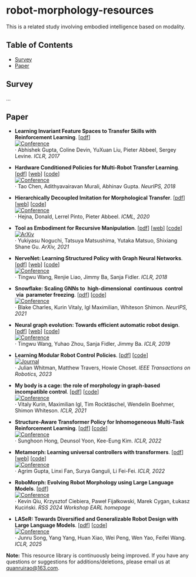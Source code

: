 # robot-morphology-resources  

This is a related study involving embodied intelligence based on modality.  

## Table of Contents  
- [Survey](#survey)  
- [Paper](#paper)  

## Survey  
...  

## Paper  
- **Learning Invariant Feature Spaces to Transfer Skills with Reinforcement Learning**. [[pdf](https://arxiv.org/pdf/1703.02949)]  
  [![Conference](https://img.shields.io/badge/Conference-ICLR-green)](https://iclr.cc/)  
  · Abhishek Gupta, Coline Devin, YuXuan Liu, Pieter Abbeel, Sergey Levine. *ICLR, 2017*  

- **Hardware Conditioned Policies for Multi-Robot Transfer Learning**. [[pdf](https://arxiv.org/pdf/1811.09864)]  [[web](https://sites.google.com/view/robot-transfer-hcp)]  [[code](https://github.com/taochenshh/hcp)]  
  [![Conference](https://img.shields.io/badge/Conference-NeurIPS-green)](https://neurips.cc/)  
  · Tao Chen, Adithyavairavan Murali, Abhinav Gupta. *NeurIPS, 2018*  

- **Hierarchically Decoupled Imitation for Morphological Transfer**. [[pdf](https://proceedings.mlr.press/v119/hejna20a/hejna20a.pdf)] [[web](https://sites.google.com/berkeley.edu/morphology-transfer)] [[code](https://github.com/jhejna/hierarchical_morphology_transfer)]  
  [![Conference](https://img.shields.io/badge/Conference-ICML-green)](https://icml.cc/)  
  · Hejna, Donald, Lerrel Pinto, Pieter Abbeel. *ICML, 2020*  

- **Tool as Embodiment for Recursive Manipulation**. [[pdf](https://arxiv.org/pdf/2112.00359)] [[web](https://sites.google.com/view/recursivemanipulation)] [[code](https://anonymous.4open.science/r/tae-412B/README.md)]  
  [![ArXiv](https://img.shields.io/badge/ArXiv-2112.00359-red)](https://arxiv.org/abs/2112.00359)  
  · Yukiyasu Noguchi, Tatsuya Matsushima, Yutaka Matsuo, Shixiang Shane Gu. *ArXiv, 2021*  

- **NerveNet: Learning Structured Policy with Graph Neural Networks**. [[pdf](https://openreview.net/pdf?id=S1sqHMZCb)] [[web](https://www.cs.toronto.edu/~tingwuwang/nervenet.html)] [[code](https://github.com/WilsonWangTHU/NerveNet)]  
  [![Conference](https://img.shields.io/badge/Conference-ICLR-green)](https://iclr.cc/)  
  · Tingwu Wang, Renjie Liao, Jimmy Ba, Sanja Fidler. *ICLR, 2018*  

- **Snowflake: Scaling GNNs to  high-dimensional  continuous  control  via  parameter freezing**. [[pdf](https://openreview.net/pdf?id=REjT_c1Eejk)] [[code](https://github.com/thecharlieblake/snowflake)]  
  [![Conference](https://img.shields.io/badge/Conference-NeurIPS-green)](https://neurips.cc/)  
  · Blake Charles, Kurin Vitaly, Igl Maximilian, Whiteson Shimon. *NeurIPS, 2021*

 - **Neural graph evolution: Towards efficient automatic robot design**. [[pdf](https://arxiv.org/pdf/1906.05370)] [[web](https://www.cs.toronto.edu/~henryzhou/NGE_website/)] [[code](https://github.com/WilsonWangTHU/neural_graph_evolution)]  
  [![Conference](https://img.shields.io/badge/Conference-ICLR-green)](https://iclr.cc/)   
  · Tingwu Wang, Yuhao Zhou, Sanja Fidler, Jimmy Ba. *ICLR, 2019*


 - **Learning Modular Robot Control Policies**. [[pdf](https://arxiv.org/pdf/2105.10049)] [[code](https://github.com/WilsonWangTHU/neural_graph_evolution)]  
  [![Journal](https://img.shields.io/badge/Journal-IEEE_Transactions_on_Robotics-blue)](https://ieeexplore.ieee.org/xpl/RecentIssue.jsp?punumber=8860)  
  · Julian Whitman, Matthew Travers, Howie Choset. *IEEE Transactions on Robotics, 2023* 

 - **My body is a cage: the role of morphology in graph-based incompatible control**. [[pdf](https://openreview.net/pdf?id=N3zUDGN5lO)] [[code](https://github.com/yobibyte/amorpheus?tab=readme-ov-file)]  
  [![Conference](https://img.shields.io/badge/Conference-ICLR-green)](https://iclr.cc/)   
  · Vitaly Kurin, Maximilian Igl, Tim Rocktäschel, Wendelin Boehmer, Shimon Whiteson. *ICLR, 2021* 

 - **Structure-Aware Transformer Policy for Inhomogeneous Multi-Task Reinforcement Learning**. [[pdf](https://openreview.net/pdf?id=fy_XRVHqly)] [[code](https://github.com/sunghoonhong/SWAT)]  
  [![Conference](https://img.shields.io/badge/Conference-ICLR-green)](https://iclr.cc/)   
  · Sunghoon Hong, Deunsol Yoon, Kee-Eung Kim. *ICLR, 2022*

 - **Metamorph: Learning universal controllers with transformers**. [[pdf](https://openreview.net/pdf/7ef00fd81bdb696532e182f6073e6e6d9cb15e98.pdf)] [[web](https://metamorph-iclr.github.io/site/)] [[code](https://github.com/agrimgupta92/metamorph)]  
  [![Conference](https://img.shields.io/badge/Conference-ICLR-green)](https://iclr.cc/)   
  · Agrim Gupta, Linxi Fan, Surya Ganguli, Li Fei-Fei. *ICLR, 2022*

 - **RoboMorph: Evolving Robot Morphology using Large Language Models**. [[pdf](https://openreview.net/pdf?id=pvqj1S08Rd)]  
  [![Conference](https://img.shields.io/badge/Conference-RSS-green)](https://earl.robot-learning.net/)     
  · Kevin Qiu, Krzysztof Ciebiera, Paweł Fijałkowski, Marek Cygan, Łukasz Kuciński. *RSS 2024 Workshop EARL homepage*

 - **LASeR: Towards Diversified and Generalizable Robot Design with Large Language Models**. [[pdf](https://openreview.net/pdf?id=7mlvOHL6qJ)] [[code](https://github.com/WoodySJR/LASeR)]  
  [![Conference](https://img.shields.io/badge/Conference-ICLR-green)](https://iclr.cc/)   
  · Junru Song, Yang Yang, Huan Xiao, Wei Peng, Wen Yao, Feifei Wang. *ICLR, 2025*

**Note:** This resource library is continuously being improved. If you have any questions or suggestions for additions/deletions, please email us at quanruirao@163.com.  
